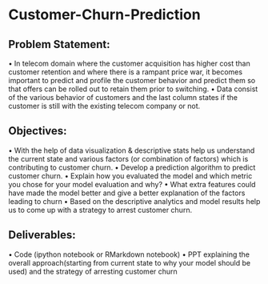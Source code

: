 # Customer-Churn-Prediction

## Problem Statement:
• In telecom domain where the customer acquisition has higher cost than customer retention and where there is a rampant price war, it becomes
important to predict and profile the customer behavior and predict them so that offers can be rolled out to retain them prior to switching.
• Data consist of the various behavior of customers and the last column states if the customer is still with the existing telecom company or not.
## Objectives:
• With the help of data visualization & descriptive stats help us understand the current state and various factors (or combination of factors) which
is contributing to customer churn.
• Develop a prediction algorithm to predict customer churn.
• Explain how you evaluated the model and which metric you chose for your model evaluation and why?
• What extra features could have made the model better and give a better explanation of the factors leading to churn
• Based on the descriptive analytics and model results help us to come up with a strategy to arrest customer churn.
## Deliverables:
• Code (ipython notebook or RMarkdown notebook)
• PPT explaining the overall approach(starting from current state to why your model should be used) and the strategy of arresting customer churn
